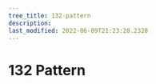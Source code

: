 ```yaml
---
tree_title: 132-pattern
description: 
last_modified: 2022-06-09T21:23:28.2328
---
```


# 132 Pattern
